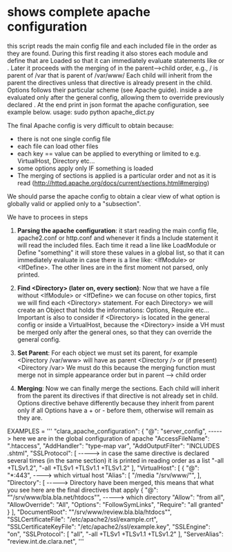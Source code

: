 # shows complete apache configuration
 

this script reads the main config file and each included file in the order as they are found. During this first reading it also stores each module and define that are Loaded so that it can immediately evaluate statements like <IfModule> or <IfDefine>. Later it proceeds with the merging of <Directory> in the parent-->child order, e.g., / is parent of /var that is parent of /var/www/
Each child will inherit from the parent the directives unless that directive is already present in the child. Options follows their particular scheme (see Apache guide). <Directory> inside a <VirtualHost> are evaluated only after the general config, allowing them to override previously declared <Directory>. At the end print in json format the apache configuration, see example below.
usage:
sudo python apache_dict.py

The final Apache config is very difficult to obtain because:
* there is not one single config file
* each file can load other files
* each key == value can be applied to everything or limited to e.g. VirtualHost, Directory etc...
* some options apply only IF something is loaded
* The merging of sections is applied is a particular order and not as it is read (http://httpd.apache.org/docs/current/sections.html#merging)

We should parse the apache config to obtain a clear view of what option is globally valid or applied only to a "subsection".

We have to procees in steps

1. __Parsing the apache configuration__:
it start reading the main config file, apache2.conf or http.conf and whenever it finds a Include statement it will read the included files. Each time it read a line like LoadModule or Define "something" it will store these values in a global list, so that it can immediately evaluate in case there is a line like: \<IfModule\> or \<IfDefine\>. The other lines are in the first moment not parsed, only printed.

2. __Find \<Directory\> (later on, every section)__:
Now that we have a file without \<IfModule\> or \<IfDefine\> we can focuse on other topics, first we will find each \<Directory\> statement. For each Directory> we will create an Object that holds the informations: Options, Require etc... Important is also to consider if \<Directory\> is located in the general config or inside a VirtualHost, because the \<Directory\> inside a VH must be merged only after the general ones, so that they can override the general config.

3. __Set Parent__: For each object we must set its parent, for example \<Directory /var/www\> will have as parent \<Directory /\> or (if present) \<Directory /var\> We must do this because the merging function must merge not in simple appearance order but in parent --> child order

4. __Merging__: Now we can finally merge the <Directory> sections. Each child will inherit from the parent its directives if that directive is not already set in child. Options directive behave differently because they inherit from parent only if all Options have a + or - before them, otherwise will remain as they are.


EXAMPLES = '''
"clara_apache_configuration": {
        "@": "server_config",                   -----> here we are in the global configuration of apache
        "AccessFileName": ".htaccess",
        "AddHandler": "type-map var",
        "AddOutputFilter": "INCLUDES .shtml",
        "SSLProtocol": [                        -----> in case the same directive is declared several times (in the same section) it is printed in reading order as a list
                    "-all +TLSv1.2",
                    "-all +TLSv1 +TLSv1.1 +TLSv1.2"
                ],
        "VirtualHost": [
            {
                "@": "*:443",                   ----> which virtual host
                "Alias": [
                    "/media \"/srv/www/\"", 
                                    ], 
                "Directory": [                 -----> Directory have been merged, this means that what you see here are the final directives that apply
                    {
                        "@": "\"/srv/www/bla.bla.net/htdocs\"",    -----> which directory
                        "Allow": "from all", 
                        "AllowOverride": "All", 
                        "Options": "FollowSymLinks",
                        "Require": "all granted"
                    }
                ], 
                "DocumentRoot": "\"/srv/www/review.bla.bla/htdocs\"",
                "SSLCertificateFile": "/etc/apache2/ssl/example.crt",
                "SSLCertificateKeyFile": "/etc/apache2/ssl/example.key",
                "SSLEngine": "on",
                "SSLProtocol": [
                    "all",
                    "-all +TLSv1 +TLSv1.1 +TLSv1.2"
                ],
                "ServerAlias": "review.int.de.clara.net",
'''



